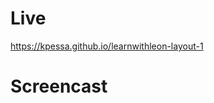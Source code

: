# Live

https://kpessa.github.io/learnwithleon-layout-1

# Screencast

[](./screencast-responsive.gif)